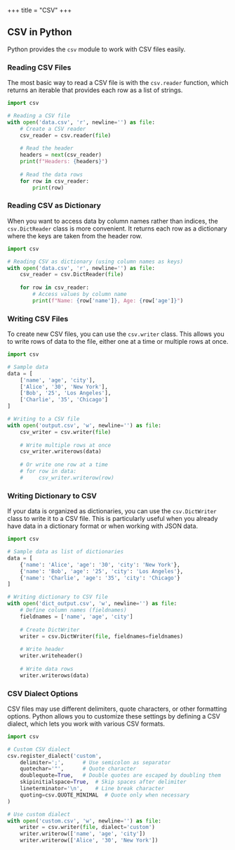 +++
title = "CSV"
+++

## CSV in Python

Python provides the `csv` module to work with CSV files easily.

### Reading CSV Files

The most basic way to read a CSV file is with the `csv.reader` function, which returns an iterable that provides each row as a list of strings.

```python
import csv

# Reading a CSV file
with open('data.csv', 'r', newline='') as file:
    # Create a CSV reader
    csv_reader = csv.reader(file)
    
    # Read the header
    headers = next(csv_reader)
    print(f"Headers: {headers}")
    
    # Read the data rows
    for row in csv_reader:
        print(row)
```

### Reading CSV as Dictionary

When you want to access data by column names rather than indices, the `csv.DictReader` class is more convenient. It returns each row as a dictionary where the keys are taken from the header row.

```python
import csv

# Reading CSV as dictionary (using column names as keys)
with open('data.csv', 'r', newline='') as file:
    csv_reader = csv.DictReader(file)
    
    for row in csv_reader:
        # Access values by column name
        print(f"Name: {row['name']}, Age: {row['age']}")
```

### Writing CSV Files

To create new CSV files, you can use the `csv.writer` class. This allows you to write rows of data to the file, either one at a time or multiple rows at once.

```python
import csv

# Sample data
data = [
    ['name', 'age', 'city'],
    ['Alice', '30', 'New York'],
    ['Bob', '25', 'Los Angeles'],
    ['Charlie', '35', 'Chicago']
]

# Writing to a CSV file
with open('output.csv', 'w', newline='') as file:
    csv_writer = csv.writer(file)
    
    # Write multiple rows at once
    csv_writer.writerows(data)
    
    # Or write one row at a time
    # for row in data:
    #     csv_writer.writerow(row)
```

### Writing Dictionary to CSV

If your data is organized as dictionaries, you can use the `csv.DictWriter` class to write it to a CSV file. This is particularly useful when you already have data in a dictionary format or when working with JSON data.

```python
import csv

# Sample data as list of dictionaries
data = [
    {'name': 'Alice', 'age': '30', 'city': 'New York'},
    {'name': 'Bob', 'age': '25', 'city': 'Los Angeles'},
    {'name': 'Charlie', 'age': '35', 'city': 'Chicago'}
]

# Writing dictionary to CSV file
with open('dict_output.csv', 'w', newline='') as file:
    # Define column names (fieldnames)
    fieldnames = ['name', 'age', 'city']
    
    # Create DictWriter
    writer = csv.DictWriter(file, fieldnames=fieldnames)
    
    # Write header
    writer.writeheader()
    
    # Write data rows
    writer.writerows(data)
```

### CSV Dialect Options

CSV files may use different delimiters, quote characters, or other formatting options. Python allows you to customize these settings by defining a CSV dialect, which lets you work with various CSV formats.

```python
import csv

# Custom CSV dialect
csv.register_dialect('custom',
    delimiter=';',      # Use semicolon as separator
    quotechar='"',      # Quote character
    doublequote=True,   # Double quotes are escaped by doubling them
    skipinitialspace=True,  # Skip spaces after delimiter
    lineterminator='\n',    # Line break character
    quoting=csv.QUOTE_MINIMAL  # Quote only when necessary
)

# Use custom dialect
with open('custom.csv', 'w', newline='') as file:
    writer = csv.writer(file, dialect='custom')
    writer.writerow(['name', 'age', 'city'])
    writer.writerow(['Alice', '30', 'New York'])
```
